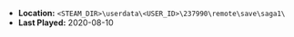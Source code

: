 * **Location:** `<STEAM_DIR>\userdata\<USER_ID>\237990\remote\save\saga1\`
* **Last Played:** 2020-08-10
